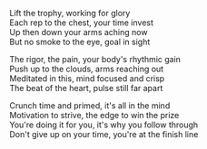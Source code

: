 Lift the trophy, working for glory  
Each rep to the chest, your time invest  
Up then down your arms aching now  
But no smoke to the eye, goal in sight  

The rigor, the pain, your body's rhythmic gain  
Push up to the clouds, arms reaching out  
Meditated in this, mind focused and crisp  
The beat of the heart, pulse still far apart  

Crunch time and primed, it's all in the mind  
Motivation to strive, the edge to win the prize  
You're doing it for you, it's why you follow through  
Don't give up on your time, you're at the finish line  
